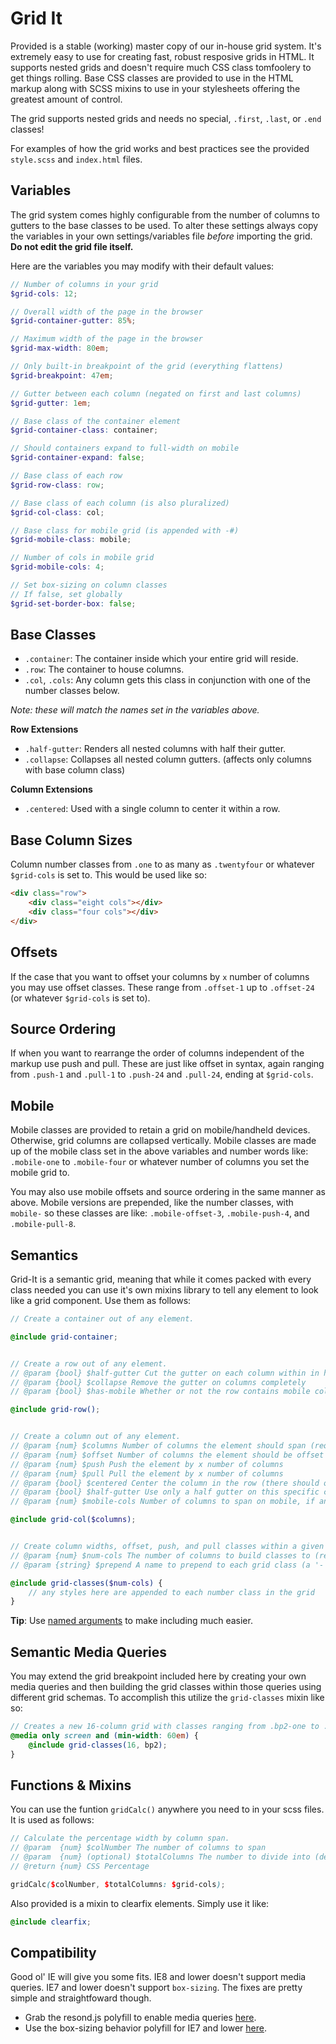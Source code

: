 # Grid It

Provided is a stable (working) master copy of our in-house grid system. It's extremely easy to use for creating fast, robust resposive grids in HTML. It supports nested grids and doesn't require much CSS class tomfoolery to get things rolling. Base CSS classes are provided to use in the HTML markup along with SCSS mixins to use in your stylesheets offering the greatest amount of control.

The grid supports nested grids and needs no special, `.first`, `.last`, or `.end` classes!

For examples of how the grid works and best practices see the provided `style.scss` and `index.html` files.

## Variables

The grid system comes highly configurable from the number of columns to gutters to the base classes to be used. To alter these settings always copy the variables in your own settings/variables file *before* importing the grid. **Do not edit the grid file itself.**

Here are the variables you may modify with their default values:

```scss
// Number of columns in your grid
$grid-cols: 12;

// Overall width of the page in the browser
$grid-container-gutter: 85%;

// Maximum width of the page in the browser
$grid-max-width: 80em;

// Only built-in breakpoint of the grid (everything flattens)
$grid-breakpoint: 47em;

// Gutter between each column (negated on first and last columns)
$grid-gutter: 1em;

// Base class of the container element
$grid-container-class: container;

// Should containers expand to full-width on mobile
$grid-container-expand: false;

// Base class of each row
$grid-row-class: row;

// Base class of each column (is also pluralized)
$grid-col-class: col;

// Base class for mobile grid (is appended with -#)
$grid-mobile-class: mobile;

// Number of cols in mobile grid
$grid-mobile-cols: 4;

// Set box-sizing on column classes
// If false, set globally
$grid-set-border-box: false;
```

## Base Classes

* `.container`: The container inside which your entire grid will reside.
* `.row`: The container to house columns.
* `.col`, `.cols`: Any column gets this class in conjunction with one of the number classes below.

*Note: these will match the names set in the variables above.*

**Row Extensions**

* `.half-gutter`: Renders all nested columns with half their gutter.
* `.collapse`: Collapses all nested column gutters. (affects only columns with base column class)

**Column Extensions**

* `.centered`: Used with a single column to center it within a row.

## Base Column Sizes

Column number classes from `.one` to as many as `.twentyfour` or whatever `$grid-cols` is set to. This would be used like so:

```html
<div class="row">
    <div class="eight cols"></div>
    <div class="four cols"></div>
</div>
```

## Offsets

If the case that you want to offset your columns by `x` number of columns you may use offset classes. These range from `.offset-1` up to `.offset-24` (or whatever `$grid-cols` is set to).

## Source Ordering

If when you want to rearrange the order of columns independent of the markup use push and pull. These are just like offset in syntax, again ranging from `.push-1` and `.pull-1` to `.push-24` and `.pull-24`, ending at `$grid-cols`.

## Mobile

Mobile classes are provided to retain a grid on mobile/handheld devices. Otherwise, grid columns are collapsed vertically. Mobile classes are made up of the mobile class set in the above variables and number words like: `.mobile-one` to `.mobile-four` or whatever number of columns you set the mobile grid to.

You may also use mobile offsets and source ordering in the same manner as above. Mobile versions are prepended, like the number classes, with `mobile-` so these classes are like: `.mobile-offset-3`, `.mobile-push-4`, and `.mobile-pull-8`.

## Semantics

Grid-It is a semantic grid, meaning that while it comes packed with every class needed you can use it's own mixins library to tell any element to look like a grid component. Use them as follows:

```scss
// Create a container out of any element.

@include grid-container;


// Create a row out of any element.
// @param {bool} $half-gutter Cut the gutter on each column within in half (acts on all direct decendents)
// @param {bool} $collapse Remove the gutter on columns completely
// @param {bool} $has-mobile Whether or not the row contains mobile columns

@include grid-row();


// Create a column out of any element.
// @param {num} $columns Number of columns the element should span (required)
// @param {num} $offset Number of columns the element should be offset by
// @param {num} $push Push the element by x number of columns
// @param {num} $pull Pull the element by x number of columns
// @param {bool} $centered Center the column in the row (there should only be one)
// @param {bool} $half-gutter Use only a half gutter on this specific column
// @param {num} $mobile-cols Number of columns to span on mobile, if any

@include grid-col($columns);


// Create column widths, offset, push, and pull classes within a given context.
// @param {num} $num-cols The number of columns to build classes to (required)
// @param {string} $prepend A name to prepend to each grid class (a '-' separates this from the class name)

@include grid-classes($num-cols) {
    // any styles here are appended to each number class in the grid
}
```

**Tip**: Use [named arguments](http://sass-lang.com/docs/yardoc/file.SASS_REFERENCE.html#keyword_arguments) to make including much easier.

## Semantic Media Queries

You may extend the grid breakpoint included here by creating your own media queries and then building the grid classes within those queries using different grid schemas. To accomplish this utilize the `grid-classes` mixin like so:

```scss
// Creates a new 16-column grid with classes ranging from .bp2-one to .bp2-sixteen
@media only screen and (min-width: 60em) {
    @include grid-classes(16, bp2);
}
```

## Functions & Mixins

You can use the funtion `gridCalc()` anywhere you need to in your scss files. It is used as follows:

```scss
// Calculate the percentage width by column span.
// @param  {num} $colNumber The number of columns to span
// @param  {num} (optional) $totalColumns The number to divide into (defaults to $grid-cols)
// @return {num} CSS Percentage

gridCalc($colNumber, $totalColumns: $grid-cols);
```

Also provided is a mixin to clearfix elements. Simply use it like:

```scss
@include clearfix;
```

## Compatibility

Good ol' IE will give you some fits. IE8 and lower doesn't support media queries. IE7 and lower doesn't support `box-sizing`. The fixes are pretty simple and straightfoward though.

* Grab the resond.js polyfill to enable media queries [here](https://github.com/scottjehl/Respond).
* Use the box-sizing behavior polyfill for IE7 and lower [here](https://github.com/Schepp/box-sizing-polyfill).
